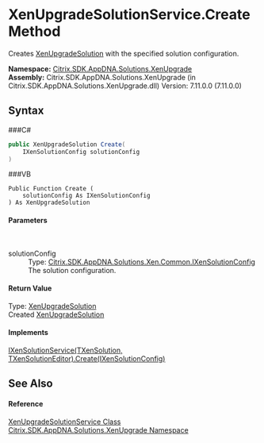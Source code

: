 # XenUpgradeSolutionService.Create Method 
 

Creates <a href="T_Citrix_SDK_AppDNA_Solutions_XenUpgrade_XenUpgradeSolution">XenUpgradeSolution</a> with the specified solution configuration.

**Namespace:**&nbsp;<a href="N_Citrix_SDK_AppDNA_Solutions_XenUpgrade">Citrix.SDK.AppDNA.Solutions.XenUpgrade</a><br />**Assembly:**&nbsp;Citrix.SDK.AppDNA.Solutions.XenUpgrade (in Citrix.SDK.AppDNA.Solutions.XenUpgrade.dll) Version: 7.11.0.0 (7.11.0.0)

## Syntax

###C#
```csharp
public XenUpgradeSolution Create(
	IXenSolutionConfig solutionConfig
)
```

###VB
```vbnet
Public Function Create ( 
	solutionConfig As IXenSolutionConfig
) As XenUpgradeSolution
```


#### Parameters
&nbsp;<dl><dt>solutionConfig</dt><dd>Type: <a href="T_Citrix_SDK_AppDNA_Solutions_Xen_Common_IXenSolutionConfig">Citrix.SDK.AppDNA.Solutions.Xen.Common.IXenSolutionConfig</a><br />The solution configuration.</dd></dl>

#### Return Value
Type: <a href="T_Citrix_SDK_AppDNA_Solutions_XenUpgrade_XenUpgradeSolution">XenUpgradeSolution</a><br />Created <a href="T_Citrix_SDK_AppDNA_Solutions_XenUpgrade_XenUpgradeSolution">XenUpgradeSolution</a>

#### Implements
<a href="M_Citrix_SDK_AppDNA_Solutions_Xen_Common_IXenSolutionService_2_Create">IXenSolutionService(TXenSolution, TXenSolutionEditor).Create(IXenSolutionConfig)</a><br />

## See Also


#### Reference
<a href="T_Citrix_SDK_AppDNA_Solutions_XenUpgrade_XenUpgradeSolutionService">XenUpgradeSolutionService Class</a><br /><a href="N_Citrix_SDK_AppDNA_Solutions_XenUpgrade">Citrix.SDK.AppDNA.Solutions.XenUpgrade Namespace</a><br />